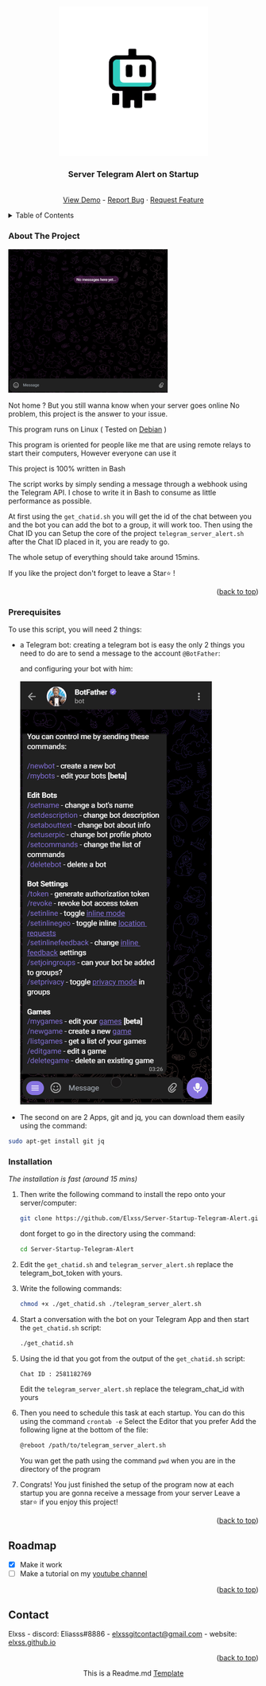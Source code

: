 <a name="readme-top"></a>

<!-- PROJECT LOGO -->
<br />
<div align="center">
  <a href="https://github.com/Elxss/Server-Startup-Telegram-Alert">
    <img src="https://raw.githubusercontent.com/Elxss/Elxss.github.io/main/src/img/logo.png" alt="Logo" width="300" height="300">
  </a>

  <h3 align="center">Server Telegram Alert on Startup</h3>

  <p align="center">
    <br />
    <a href="https://github.com/Elxss/Server-Startup-Telegram-Alert/blob/main/img/demo.png">View Demo</a>
    -
    <a href="https://github.com/Elxss/Server-Startup-Telegram-Alert/issues">Report Bug</a>
    ·
    <a href="https://github.com/Elxss/Server-Startup-Telegram-Alert/issues">Request Feature</a>
  </p>
</div>

<!-- TABLE OF CONTENTS -->
<details>
  <summary>Table of Contents</summary>
  <ol>
    <li><a href="#About The Project">About The Project</a></li>
    </li>
    <li><a href="#Installation">Installation</a></li>
    </li>
    <li><a href="#roadmap">Roadmap</a></li>
    <li><a href="#contact">Contact</a></li>
  </ol>
</details>

### About The Project

<img src="https://raw.githubusercontent.com/Elxss/Server-Startup-Telegram-Alert/main/img/demo.gif" alt="Demo" width="321" height="288">

Not home ? But you still wanna know when your server goes online
No problem, this project is the answer to your issue.

This program runs on Linux ( Tested on [Debian](https://www.debian.org/) )

This program is oriented for people like me that are using
remote relays to start their computers, However everyone can use it

This project is 100% written in Bash

The script works by simply sending a message through a webhook using the Telegram API.
I chose to write it in Bash to consume as little performance as possible.

At first using the ```get_chatid.sh``` you will get the id of the chat between you and the bot
you can add the bot to a group, it will work too.
Then using the Chat ID you can Setup the core of the project ```telegram_server_alert.sh```
after the Chat ID placed in it, you are ready to go.

The whole setup of everything should take around 15mins.

If you like the project don't forget to leave a Star⭐ !

<p align="right">(<a href="#readme-top">back to top</a>)</p>



<!-- GETTING STARTED
## Getting Started

This is an example of how you may give instructions on setting up your project locally.
To get a local copy up and running follow these simple example steps. -->


### Prerequisites

To use this script, you will need 2 things:
* a Telegram bot:
  creating a telegram bot is easy the only 2 things you need to do are to send a message to the account ```@BotFather```:
  <br/>

  and configuring your bot with him:
  <br/>
  <br/>
    <img src="https://raw.githubusercontent.com/Elxss/Server-Startup-Telegram-Alert/main/img/setup.gif" alt="Bot Setup">

* The second on are 2 Apps, git and jq, you can download them easily using the command:
```sh
sudo apt-get install git jq 
```

### Installation

_The installation is fast (around 15 mins)_

1. Then write the following command to install the repo onto your server/computer:
    ```sh
    git clone https://github.com/Elxss/Server-Startup-Telegram-Alert.git
    ```
    dont forget to go in the directory using the command:
    ```sh
    cd Server-Startup-Telegram-Alert
    ```
    
2. Edit the ```get_chatid.sh``` and ```telegram_server_alert.sh``` replace the telegram_bot_token with yours.

4. Write the following commands:
    ```sh
    chmod +x ./get_chatid.sh ./telegram_server_alert.sh
    ```
   
4. Start a conversation with the bot on your Telegram App and then start the ```get_chatid.sh``` script:
    ```sh
    ./get_chatid.sh
    ```
    
5. Using the id that you got from the output of the ```get_chatid.sh``` script:
    ```sh
    Chat ID : 2581182769
    ```
    Edit the ```telegram_server_alert.sh``` replace the telegram_chat_id with yours
    
6. Then you need to schedule this task at each startup.
   You can do this using the command ```crontab -e```
   Select the Editor that you prefer
   Add the following ligne at the bottom of the file:
   ```sh
   @reboot /path/to/telegram_server_alert.sh
   ```
   You wan get the path using the command ```pwd``` when you are in the directory of the program
   
7. Congrats! You just finished the setup of the program now at each startup you are gonna receive a message from your server
   Leave a star⭐ if you enjoy this project!

<p align="right">(<a href="#readme-top">back to top</a>)</p>

<!-- ROADMAP -->
## Roadmap

- [x] Make it work
- [ ] Make a tutorial on my [youtube channel](https://www.youtube.com/@Elxss)

<p align="right">(<a href="#readme-top">back to top</a>)</p>

<!-- CONTACT -->
## Contact

Elxss - discord: Eliasss#8886 - elxssgitcontact@gmail.com - website: [elxss.github.io](https://elxss.github.io/)

<p align="right">(<a href="#readme-top">back to top</a>)</p>

<p align="center">This is a Readme.md <a href="https://github.com/othneildrew/Best-README-Template/blob/master/README.md">Template</a></p>
